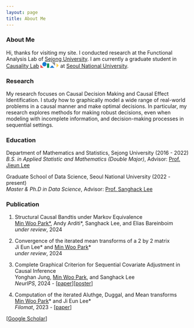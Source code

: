 ```yaml
---
layout: page
title: About Me
---
```


### About Me

Hi, thanks for visiting my site. I conducted research at the Functional Analysis Lab of [Sejong University](http://sejong.ac.kr/). I am currently a graduate student in [Causality Lab](https://causality.snu.ac.kr/) <img src="causality_logo.jpg" alt="Causality Logo" style="width:50px; height:auto; display:inline;"> at [Seoul National University](https://www.snu.ac.kr/).

### Research

My research focuses on Causal Decision Making and Causal Effect Identification. I study how to graphically model a wide range of real-world problems in a causal manner and make optimal decisions. In particular, my research explores methods for making robust decisions, even when modeling with incomplete information, and decision-making processes in sequential settings.

### Education

Department of Mathematics and Statistics, Sejong University (2016 - 2022) <br/> *B.S. in Applied Statistic and Mathematics (Double Major)*, Advisor: [Prof. Jieun Lee](https://home.sejong.ac.kr/~jieunlee7/) <br/> 

Graduate School of Data Science, Seoul National University (2022 - present)<br/>
*Master & Ph.D in Data Science*, Advisor: [Prof. Sanghack Lee](https://www.sanghacklee.me/)

### Publication

1. Structural Causal Bandtis under Markov Equivalence <br/>
<ins>Min Woo Park*</ins>, Andy Arditi*, Sanghack Lee, and Elias Bareinboim<br/>
 *under review*, 2024

2. Convergence of the iterated mean transforms of a 2 by 2 matrix <br/>
Ji Eun Lee* and <ins>Min Woo Park</ins>* <br/>
 *under review*, 2024

3. Complete Graphical Criterion for Sequential Covariate Adjustment in Causal Inference <br/>
Yonghan Jung, <ins>Min Woo Park</ins>, and Sanghack Lee
<br/> *NeurIPS*, 2024 - [[paper](https://openreview.net/pdf?id=6gIcnPvw2x)][[poster](https://minwoopark96.github.io/paper/sac_poster.pdf)]

4. Computation of the iterated Aluthge, Duggal, and Mean transforms <br/>
<ins>Min Woo Park</ins>* and Ji Eun Lee*
<br/> *Filomat*, 2023 - [[paper](https://doiserbia.nb.rs/Article.aspx?ID=0354-51802315843P)]

[[Google Scholar](https://scholar.google.com/citations?user=sBHEbVQAAAAJ&hl=ko)]